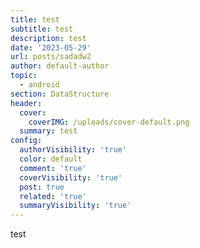 ```yaml
---
title: test
subtitle: test
description: test
date: '2023-05-29'
url: posts/sadadw2
author: default-author
topic:
  - android
section: DataStructure
header:
  cover:
    coverIMG: /uploads/cover-default.png
  summary: test
config:
  authorVisibility: 'true'
  color: default
  comment: 'true'
  coverVisibility: 'true'
  post: true
  related: 'true'
  summaryVisibility: 'true'
---
```

test
